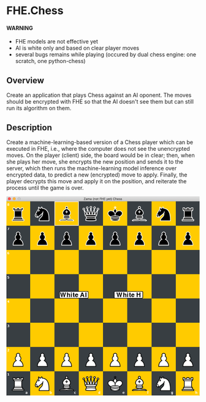 
# FHE.Chess

#### WARNING
-   FHE models are not effective yet
-   AI is white only and based on clear player moves
-   several bugs remains while playing (occured by dual chess engine: one scratch, one python-chess)

## Overview
Create an application that plays Chess against an AI oponent. The moves should be encrypted with FHE so that the AI doesn't see them but can still run its algorithm on them.

## Description
Create a machine-learning-based version of a Chess player which can be executed in FHE, i.e., where the computer does not see the unencrypted moves.
On the player (client) side, the board would be in clear; then, when she plays her move, she encrypts the new position and sends it to the server, which then runs the machine-learning model inference over encrypted data, to predict a new (encrypted) move to apply. Finally, the player decrypts this move and apply it on the position, and reiterate the process until the game is over.

![alt text](https://github.com/vrona/FHE.Chess/blob/main/screen_zama_vrona_chess.png)